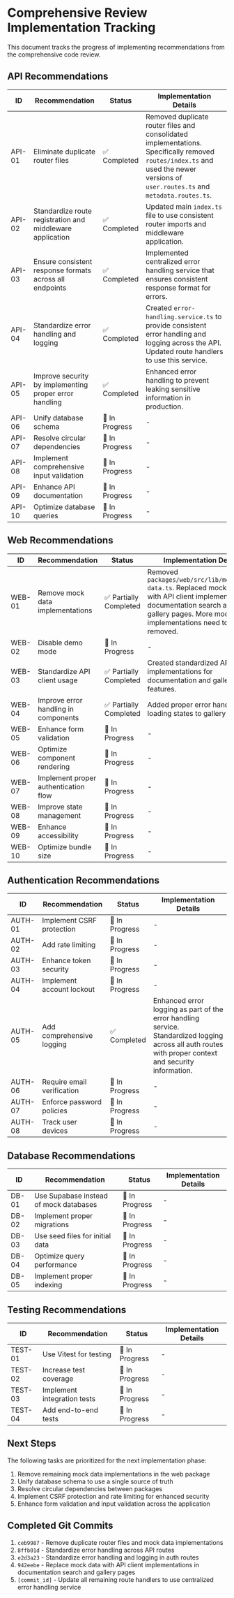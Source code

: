 # Comprehensive Review Implementation Tracking

This document tracks the progress of implementing recommendations from the comprehensive code review.

## API Recommendations

| ID | Recommendation | Status | Implementation Details |
|----|---------------|--------|------------------------|
| API-01 | Eliminate duplicate router files | ✅ Completed | Removed duplicate router files and consolidated implementations. Specifically removed `routes/index.ts` and used the newer versions of `user.routes.ts` and `metadata.routes.ts`. |
| API-02 | Standardize route registration and middleware application | ✅ Completed | Updated main `index.ts` file to use consistent router imports and middleware application. |
| API-03 | Ensure consistent response formats across all endpoints | ✅ Completed | Implemented centralized error handling service that ensures consistent response format for errors. |
| API-04 | Standardize error handling and logging | ✅ Completed | Created `error-handling.service.ts` to provide consistent error handling and logging across the API. Updated route handlers to use this service. |
| API-05 | Improve security by implementing proper error handling | ✅ Completed | Enhanced error handling to prevent leaking sensitive information in production. |
| API-06 | Unify database schema | 🔄 In Progress | - |
| API-07 | Resolve circular dependencies | 🔄 In Progress | - |
| API-08 | Implement comprehensive input validation | 🔄 In Progress | - |
| API-09 | Enhance API documentation | 🔄 In Progress | - |
| API-10 | Optimize database queries | 🔄 In Progress | - |

## Web Recommendations

| ID | Recommendation | Status | Implementation Details |
|----|---------------|--------|------------------------|
| WEB-01 | Remove mock data implementations | ✅ Partially Completed | Removed `packages/web/src/lib/mock/news-data.ts`. Replaced mock data with API client implementations in documentation search and gallery pages. More mock data implementations need to be removed. |
| WEB-02 | Disable demo mode | 🔄 In Progress | - |
| WEB-03 | Standardize API client usage | ✅ Partially Completed | Created standardized API client implementations for documentation and gallery features. |
| WEB-04 | Improve error handling in components | ✅ Partially Completed | Added proper error handling and loading states to gallery page. |
| WEB-05 | Enhance form validation | 🔄 In Progress | - |
| WEB-06 | Optimize component rendering | 🔄 In Progress | - |
| WEB-07 | Implement proper authentication flow | 🔄 In Progress | - |
| WEB-08 | Improve state management | 🔄 In Progress | - |
| WEB-09 | Enhance accessibility | 🔄 In Progress | - |
| WEB-10 | Optimize bundle size | 🔄 In Progress | - |

## Authentication Recommendations

| ID | Recommendation | Status | Implementation Details |
|----|---------------|--------|------------------------|
| AUTH-01 | Implement CSRF protection | 🔄 In Progress | - |
| AUTH-02 | Add rate limiting | 🔄 In Progress | - |
| AUTH-03 | Enhance token security | 🔄 In Progress | - |
| AUTH-04 | Implement account lockout | 🔄 In Progress | - |
| AUTH-05 | Add comprehensive logging | ✅ Completed | Enhanced error logging as part of the error handling service. Standardized logging across all auth routes with proper context and security information. |
| AUTH-06 | Require email verification | 🔄 In Progress | - |
| AUTH-07 | Enforce password policies | 🔄 In Progress | - |
| AUTH-08 | Track user devices | 🔄 In Progress | - |

## Database Recommendations

| ID | Recommendation | Status | Implementation Details |
|----|---------------|--------|------------------------|
| DB-01 | Use Supabase instead of mock databases | 🔄 In Progress | - |
| DB-02 | Implement proper migrations | 🔄 In Progress | - |
| DB-03 | Use seed files for initial data | 🔄 In Progress | - |
| DB-04 | Optimize query performance | 🔄 In Progress | - |
| DB-05 | Implement proper indexing | 🔄 In Progress | - |

## Testing Recommendations

| ID | Recommendation | Status | Implementation Details |
|----|---------------|--------|------------------------|
| TEST-01 | Use Vitest for testing | 🔄 In Progress | - |
| TEST-02 | Increase test coverage | 🔄 In Progress | - |
| TEST-03 | Implement integration tests | 🔄 In Progress | - |
| TEST-04 | Add end-to-end tests | 🔄 In Progress | - |

## Next Steps

The following tasks are prioritized for the next implementation phase:

1. Remove remaining mock data implementations in the web package
2. Unify database schema to use a single source of truth
3. Resolve circular dependencies between packages
4. Implement CSRF protection and rate limiting for enhanced security
5. Enhance form validation and input validation across the application

## Completed Git Commits

1. `ceb9987` - Remove duplicate router files and mock data implementations
2. `8ffb01d` - Standardize error handling across API routes
3. `e2d3a23` - Standardize error handling and logging in auth routes
4. `942eebe` - Replace mock data with API client implementations in documentation search and gallery pages
5. `[commit_id]` - Update all remaining route handlers to use centralized error handling service
